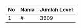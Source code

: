 | No | Nama            | Jumlah Level |
|----|-----------------|--------------|
| 1  | #    |    3609        |
